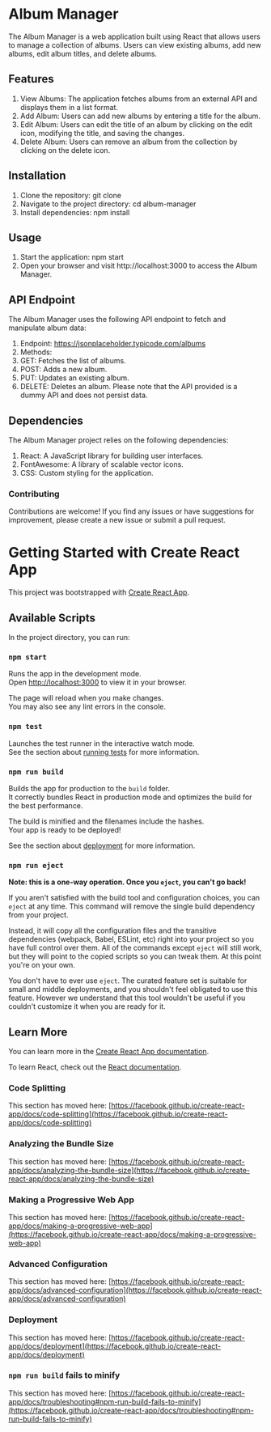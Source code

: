 # Album Manager
The Album Manager is a web application built using React that allows users to manage a collection of albums. Users can view existing albums, add new albums, edit album titles, and delete albums.

## Features
1. View Albums: The application fetches albums from an external API and displays them in a list format.
2. Add Album: Users can add new albums by entering a title for the album.
3. Edit Album: Users can edit the title of an album by clicking on the edit icon, modifying the title, and saving the changes.
4. Delete Album: Users can remove an album from the collection by clicking on the delete icon.

## Installation
1. Clone the repository: git clone <repository-url>
2. Navigate to the project directory: cd album-manager
3. Install dependencies: npm install

## Usage
1. Start the application: npm start
2. Open your browser and visit http://localhost:3000 to access the Album Manager.

## API Endpoint
The Album Manager uses the following API endpoint to fetch and manipulate album data:

1. Endpoint: https://jsonplaceholder.typicode.com/albums
2. Methods:
1. GET: Fetches the list of albums.
2. POST: Adds a new album.
3. PUT: Updates an existing album.
4. DELETE: Deletes an album.
Please note that the API provided is a dummy API and does not persist data.

## Dependencies
The Album Manager project relies on the following dependencies:

1. React: A JavaScript library for building user interfaces.
2. FontAwesome: A library of scalable vector icons.
3. CSS: Custom styling for the application.

### Contributing
Contributions are welcome! If you find any issues or have suggestions for improvement, please create a new issue or submit a pull request.
# Getting Started with Create React App

This project was bootstrapped with [Create React App](https://github.com/facebook/create-react-app).

## Available Scripts

In the project directory, you can run:

### `npm start`

Runs the app in the development mode.\
Open [http://localhost:3000](http://localhost:3000) to view it in your browser.

The page will reload when you make changes.\
You may also see any lint errors in the console.

### `npm test`

Launches the test runner in the interactive watch mode.\
See the section about [running tests](https://facebook.github.io/create-react-app/docs/running-tests) for more information.

### `npm run build`

Builds the app for production to the `build` folder.\
It correctly bundles React in production mode and optimizes the build for the best performance.

The build is minified and the filenames include the hashes.\
Your app is ready to be deployed!

See the section about [deployment](https://facebook.github.io/create-react-app/docs/deployment) for more information.

### `npm run eject`

**Note: this is a one-way operation. Once you `eject`, you can't go back!**

If you aren't satisfied with the build tool and configuration choices, you can `eject` at any time. This command will remove the single build dependency from your project.

Instead, it will copy all the configuration files and the transitive dependencies (webpack, Babel, ESLint, etc) right into your project so you have full control over them. All of the commands except `eject` will still work, but they will point to the copied scripts so you can tweak them. At this point you're on your own.

You don't have to ever use `eject`. The curated feature set is suitable for small and middle deployments, and you shouldn't feel obligated to use this feature. However we understand that this tool wouldn't be useful if you couldn't customize it when you are ready for it.

## Learn More

You can learn more in the [Create React App documentation](https://facebook.github.io/create-react-app/docs/getting-started).

To learn React, check out the [React documentation](https://reactjs.org/).

### Code Splitting

This section has moved here: [https://facebook.github.io/create-react-app/docs/code-splitting](https://facebook.github.io/create-react-app/docs/code-splitting)

### Analyzing the Bundle Size

This section has moved here: [https://facebook.github.io/create-react-app/docs/analyzing-the-bundle-size](https://facebook.github.io/create-react-app/docs/analyzing-the-bundle-size)

### Making a Progressive Web App

This section has moved here: [https://facebook.github.io/create-react-app/docs/making-a-progressive-web-app](https://facebook.github.io/create-react-app/docs/making-a-progressive-web-app)

### Advanced Configuration

This section has moved here: [https://facebook.github.io/create-react-app/docs/advanced-configuration](https://facebook.github.io/create-react-app/docs/advanced-configuration)

### Deployment

This section has moved here: [https://facebook.github.io/create-react-app/docs/deployment](https://facebook.github.io/create-react-app/docs/deployment)

### `npm run build` fails to minify

This section has moved here: [https://facebook.github.io/create-react-app/docs/troubleshooting#npm-run-build-fails-to-minify](https://facebook.github.io/create-react-app/docs/troubleshooting#npm-run-build-fails-to-minify)
